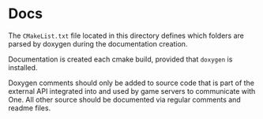 # Docs

The `CMakeList.txt` file located in this directory defines which folders are parsed by doxygen during the documentation creation.

Documentation is created each cmake build, provided that `doxygen` is installed.

Doxygen comments should only be added to source code that is part of the external API integrated into and used by game servers to communicate with One. All other source should be documented via regular comments and readme files.
